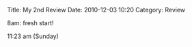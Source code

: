 Title: My 2nd Review
Date: 2010-12-03 10:20
Category: Review

8am: fresh start!


11:23 am (Sunday)
